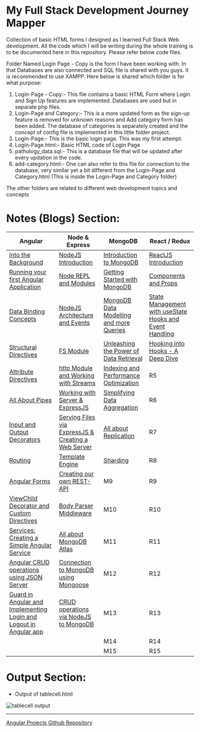 # My Full Stack Development Journey Mapper
Collection of basic HTML forms I designed as I learned Full Stack Web development. All the code which I will be writing during the whole training is to be documented here in this repository. Please refer below code files.

Folder Named Login Page - Copy is the form I have been working with. In that Databases are also connected and SQL file is shared with you guys. It is recommended to use XAMPP. Here below is shared which folder is for what purpose:

1) Login-Page - Copy:- This file contains a basic HTML Form where Login and Sign Up features are implemented. Databases are used but in separate php files.
2) Login-Page and Category:- This is a more updated form as the sign-up feature is removed for unknown reasons and Add category form has been added. The database of categories is separately created and the concept of config file is implemented in this little folder project.
3) Login-Page:- This is the basic login page. This was my first attempt.
4) Login-Page.html:- Basic HTML code of Login Page
5) pathology_data.sql:- This is a database file that will be updated after every updation in the code.
6) add-category.html:- One can also refer to this file for connection to the database, very similar yet a bit different from the Login-Page and Category.html (This is inside the Login-Page and Category folder)

The other folders are related to different web development topics and concepts

# Notes (Blogs) Section:

| Angular | Node & Express | MongoDB | React / Redux |
| --------------- | --------------- | --------------- | --------------- |
| <a href="https://saketsk.hashnode.dev/day-1-angular-into-the-background" target="_blank">Into the Background</a> | <a href="https://saketsk.hashnode.dev/day-1-nodejs-introduction" target="_blank">NodeJS Introduction</a> | <a href="https://saketsk.hashnode.dev/day-1-mongodb-introduction-to-mongodb" target="_blank">Introduction to MongoDB</a> | <a href="https://saketsk.hashnode.dev/day-1-reactjs-introduction" target="_blank">ReactJS Introduction</a> |
| <a href="https://saketsk.hashnode.dev/day-2-angular-running-your-first-angular-application" target="_blank">Running your first Angular Application</a> | <a href="https://saketsk.hashnode.dev/day-2-nodejs-node-repl-and-modules" target="_blank">Node REPL and Modules</a> | <a href="https://saketsk.hashnode.dev/day-2-mongodb-getting-started-with-mongodb" target="_blank">Getting Started with MongoDB</a> | <a href="https://saketsk.hashnode.dev/day-2-reactjs-components-and-props" target="_blank">Components and Props</a> |
| <a href="https://saketsk.hashnode.dev/day-3-angular-data-binding-concepts" target="_blank">Data Binding Concepts</a> | <a href="https://saketsk.hashnode.dev/day-3-nodejs-nodejs-architecture-nodejs-events" target="_blank">NodeJS Architecture and Events</a> | <a href="https://saketsk.hashnode.dev/day-3-mongodb-data-modelling-and-more-queries" target="_blank">MongoDB Data Modelling and more Queries</a> | <a href="https://saketsk.hashnode.dev/day-3-reactjs-state-management-with-usestate-hooks-and-event-handling" target="_blank">State Management with useState Hooks and Event Handling</a> |
| <a href="https://saketsk.hashnode.dev/day-4-angular-structural-directives" target="_blank">Structural Directives</a> | <a href="https://saketsk.hashnode.dev/day-4-nodejs-fs-module" target="_blank">FS Module</a> | <a href="https://saketsk.hashnode.dev/day-4-mongodb-unleashing-the-power-of-data-retrieval" target="_blank">Unleashing the Power of Data Retrieval</a> | <a href="https://saketsk.hashnode.dev/day-4-reactjs-hooking-into-hooks-a-deep-dive" target="_blank">Hooking into Hooks - A Deep Dive</a> |
| <a href="https://saketsk.hashnode.dev/day-5-angular-attribute-directives" target="_blank">Attribute Directives</a> | <a href="https://saketsk.hashnode.dev/day-5-nodejs-http-module-working-with-streams" target="_blank">http Module and Working with Streams</a> | <a href="https://saketsk.hashnode.dev/day-5-mongodb-indexing-and-performance-optimization" target="_blank">Indexing and Performance Optimization</a> | R5 |
| <a href="https://saketsk.hashnode.dev/day-6-angular-all-about-pipes" target="_blank">All About Pipes</a> | <a href="https://saketsk.hashnode.dev/day-6-nodejs-working-with-server-and-expressjs" target="_blank">Working with Server & ExpressJS</a> | <a href="https://saketsk.hashnode.dev/day-6-mongodb-simplifying-data-aggregation" target="_blank">Simplifying Data Aggregation</a> | R6 |
| <a href="https://saketsk.hashnode.dev/day-7-angular-input-and-output-decorators" target="_blank">Input and Output Decorators</a> | <a href="https://saketsk.hashnode.dev/day-7-nodejs-serving-files-via-expressjs-creating-a-simple-web-server" target="_blank">Serving Files via ExpressJS & Creating a Web Server</a> | <a href="https://saketsk.hashnode.dev/day-7-mongodb-all-about-replication" target="_blank">All about Replication</a> | R7 |
| <a href="https://saketsk.hashnode.dev/day-8-angular-routing" target="_blank">Routing</a> | <a href="https://saketsk.hashnode.dev/day-8-nodejs-template-engine" target="_blank">Template Engine</a> | <a href="https://saketsk.hashnode.dev/day-8-mongodb-sharding" target="_blank">Sharding</a> | R8 |
| <a href="https://saketsk.hashnode.dev/day-9-angular-angular-forms" target="_blank">Angular Forms</a> | <a href="https://saketsk.hashnode.dev/day-9-nodejs-creating-our-own-rest-api" target="_blank">Creating our own REST-API</a> | M9 | R9 |
| <a href="https://saketsk.hashnode.dev/day-10-angular-viewchild-decorator-custom-directives" target="_blank">ViewChild Decorator and Custom Directives</a> | <a href="https://saketsk.hashnode.dev/day-10-nodejs-body-parser-middleware" target="_blank">Body Parser Middleware</a> | M10 | R10 |
| <a href="https://saketsk.hashnode.dev/day-11-angular-services-creating-a-simple-angular-service" target="_blank">Services: Creating a Simple Angular Service</a> | <a href="https://saketsk.hashnode.dev/day-11-nodejs-all-about-mongodb-atlas" target="_blank">All about MongoDB Atlas</a> | M11 | R11 |
| <a href="https://saketsk.hashnode.dev/day-12-angular-crud-operations-using-json-server" target="_blank">Angular CRUD operations using JSON Server</a> | <a href="https://saketsk.hashnode.dev/day-12-nodejs-connection-to-mongodb-using-mongoose" target="_blank">Connection to MongoDB using Mongoose</a> | M12 | R12 |
| <a href="https://saketsk.hashnode.dev/day-13-angular-guard-in-angular-and-implementing-login-and-logout-in-angular-app" target="_blank">Guard in Angular and Implementing Login and Logout in Angular app</a> | <a href="https://saketsk.hashnode.dev/day-13-nodejs-crud-operations-via-nodejs-to-mongodb" target="_blank">CRUD operations via NodeJS to MongoDB</a> | M13 | R13 |
|  |  | M14 | R14 |
|  |  | M15 | R15 |

# Output Section:
- Output of tablecell.html

![tablecell output](https://user-images.githubusercontent.com/60461421/201687656-42db7186-c197-4c01-9be9-cb1eda1632f1.png)

<hr>
<a href="https://github.com/SAKET-SK/angular-projects"> Angular Projects Github Repository</a>
